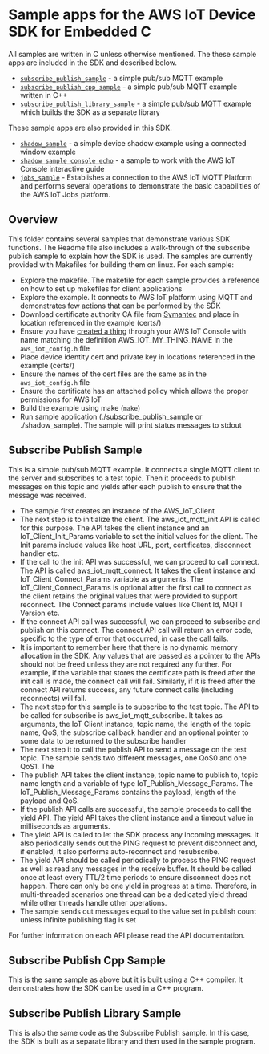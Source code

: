 # Sample apps for the AWS IoT Device SDK for Embedded C

All samples are written in C unless otherwise mentioned. The these sample apps are included in the SDK and described below.
 * [`subscribe_publish_sample`](0#subscribe-publish-sample) - a simple pub/sub MQTT example
 * [`subscribe_publish_cpp_sample`](#subscribe-publish-cpp-sample) - a simple pub/sub MQTT example written in C++
 * [`subscribe_publish_library_sample`](#subscribe-publish-library-sample) - a simple pub/sub MQTT example which builds the SDK as a separate library

 These sample apps are also provided in this SDK.
 * [`shadow_sample`](https://github.com/aws/aws-iot-device-sdk-embedded-C/tree/master/samples/linux/shadow_sample) - a simple device shadow example using a connected window example
 * [`shadow_sample_console_echo`](https://github.com/aws/aws-iot-device-sdk-embedded-C/tree/master/samples/linux/shadow_sample_console_echo) - a sample to work with the AWS IoT Console interactive guide
 * [`jobs_sample`](https://github.com/aws/aws-iot-device-sdk-embedded-C/tree/master/samples/linux/jobs_sample) - Establishes a connection to the AWS IoT MQTT Platform and performs several operations to demonstrate the basic capabilities of the AWS IoT Jobs platform.

## Overview
This folder contains several samples that demonstrate various SDK functions. The Readme file also includes a walk-through of the subscribe publish sample to explain how the SDK is used. The samples are currently provided with Makefiles for building them on linux. For each sample:

 * Explore the makefile. The makefile for each sample provides a reference on how to set up makefiles for client applications
 * Explore the example.  It connects to AWS IoT platform using MQTT and demonstrates few actions that can be performed by the SDK
 * Download certificate authority CA file from [Symantec](https://www.symantec.com/content/en/us/enterprise/verisign/roots/VeriSign-Class%203-Public-Primary-Certification-Authority-G5.pem) and place in location referenced in the example (certs/)
 * Ensure you have [created a thing](https://docs.aws.amazon.com/iot/latest/developerguide/create-thing.html) through your AWS IoT Console with name matching the definition AWS_IOT_MY_THING_NAME in the `aws_iot_config.h` file
 * Place device identity cert and private key in locations referenced in the example (certs/)
 * Ensure the names of the cert files are the same as in the `aws_iot_config.h` file
 * Ensure the certificate has an attached policy which allows the proper permissions for AWS IoT
 * Build the example using make (`make`)
 * Run sample application (./subscribe_publish_sample or ./shadow_sample).  The sample will print status messages to stdout

## Subscribe Publish Sample
This is a simple pub/sub MQTT example. It connects a single MQTT client to the server and subscribes to a test topic. Then it proceeds to publish messages on this topic and yields after each publish to ensure that the message was received.

 * The sample first creates an instance of the AWS_IoT_Client
 * The next step is to initialize the client. The aws_iot_mqtt_init API is called for this purpose. The API takes the client instance and an IoT_Client_Init_Params variable to set the initial values for the client. The Init params include values like host URL, port, certificates, disconnect handler etc.
 * If the call to the init API was successful, we can proceed to call connect. The API is called aws_iot_mqtt_connect. It takes the client instance and IoT_Client_Connect_Params variable as arguments. The IoT_Client_Connect_Params is optional after the first call to connect as the client retains the original values that were provided to support reconnect. The Connect params include values like Client Id, MQTT Version etc.
 * If the connect API call was successful, we can proceed to subscribe and publish on this connect. The connect API call will return an error code, specific to the type of error that occurred, in case the call fails.
 * It is important to remember here that there is no dynamic memory allocation in the SDK. Any values that are passed as a pointer to the APIs should not be freed unless they are not required any further. For example, if the variable that stores the certificate path is freed after the init call is made, the connect call will fail. Similarly, if it is freed after the connect API returns success, any future connect calls (including reconnects) will fail.
 * The next step for this sample is to subscribe to the test topic. The API to be called for subscribe is aws_iot_mqtt_subscribe. It takes as arguments, the IoT Client instance, topic name, the length of the topic name, QoS, the subscribe callback handler and an optional pointer to some data to be returned to the subscribe handler
 * The next step it to call the publish API to send a message on the test topic. The sample sends two different messages, one QoS0 and one QoS1. The
 * The publish API takes the client instance, topic name to publish to, topic name length and a variable of type IoT_Publish_Message_Params. The IoT_Publish_Message_Params contains the payload, length of the payload and QoS.
 * If the publish API calls are successful, the sample proceeds to call the yield API. The yield API takes the client instance and a timeout value in milliseconds as arguments.
 * The yield API is called to let the SDK process any incoming messages. It also periodically sends out the PING request to prevent disconnect and, if enabled, it also performs auto-reconnect and resubscribe.
 * The yield API should be called periodically to process the PING request as well as read any messages in the receive buffer. It should be called once at least every TTL/2 time periods to ensure disconnect does not happen. There can only be one yield in progress at a time. Therefore, in multi-threaded scenarios one thread can be a dedicated yield thread while other threads handle other operations.
 * The sample sends out messages equal to the value set in publish count unless infinite publishing flag is set

For further information on each API please read the API documentation.

## Subscribe Publish Cpp Sample
This is the same sample as above but it is built using a C++ compiler. It demonstrates how the SDK can be used in a C++ program.

## Subscribe Publish Library Sample
This is also the same code as the Subscribe Publish sample. In this case, the SDK is built as a separate library and then used in the sample program.
